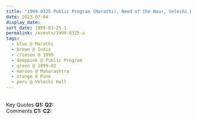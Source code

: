 ```yaml
---
title: "1999-0325 Public Program (Marathi), Need of the Hour, Velechi Hall, Modern College Ground, Śhivajī Nagar, Pune, Maharashtra, India"
date: 2023-07-04
display_date: 
sort_date: 1999-03-25.1
permalink: /events/1999-0325-a
tags:
  - blue @ Marathi
  - brown @ India
  - crimson @ 1999
  - deeppink @ Public Program
  - green @ 1999-03
  - maroon @ Maharashtra
  - orange @ Pune
  - peru @ Velechi Hall
---
```


<br>

<wave-list>
  <list-title color="DarkSeaGreen" width="55">Key Quotes</list-title>
  <list-item color="BlanchedAlmond" width="280"><b>Q1:</b> <i></i></list-item>
  <list-item color="Lavender" width="280"><b>Q2:</b> <i></i></list-item>
</wave-list>

<br>

<wave-list>
  <list-title color="DarkSeaGreen" width="55">Comments</list-title>
  <list-item color="BlanchedAlmond" width="280"><b>C1:</b> <i></i></list-item>
  <list-item color="Lavender" width="280"><b>C2:</b> <i></i></list-item>
</wave-list>